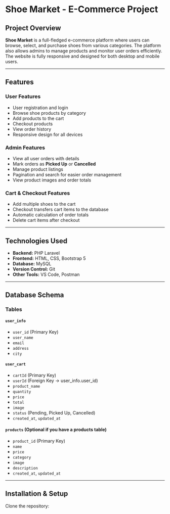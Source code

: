 # Shoe Market - E-Commerce Project

## Project Overview
**Shoe Market** is a full-fledged e-commerce platform where users can browse, select, and purchase shoes from various categories. The platform also allows admins to manage products and monitor user orders efficiently. The website is fully responsive and designed for both desktop and mobile users.  

---

## Features

### User Features
- User registration and login
- Browse shoe products by category
- Add products to the cart
- Checkout products
- View order history
- Responsive design for all devices

### Admin Features
- View all user orders with details
- Mark orders as **Picked Up** or **Cancelled**
- Manage product listings
- Pagination and search for easier order management
- View product images and order totals

### Cart & Checkout Features
- Add multiple shoes to the cart
- Checkout transfers cart items to the database
- Automatic calculation of order totals
- Delete cart items after checkout

---

## Technologies Used
- **Backend:** PHP Laravel
- **Frontend:** HTML, CSS, Bootstrap 5
- **Database:** MySQL
- **Version Control:** Git
- **Other Tools:** VS Code, Postman

---

## Database Schema

### Tables

#### `user_info`
- `user_id` (Primary Key)
- `user_name`
- `email`
- `address`
- `city`

#### `user_cart`
- `cartId` (Primary Key)
- `userId` (Foreign Key → user_info.user_id)
- `product_name`
- `quantity`
- `price`
- `total`
- `image`
- `status` (Pending, Picked Up, Cancelled)
- `created_at`, `updated_at`

#### `products` (Optional if you have a products table)
- `product_id` (Primary Key)
- `name`
- `price`
- `category`
- `image`
- `description`
- `created_at`, `updated_at`

---

## Installation & Setup

Clone the repository:
